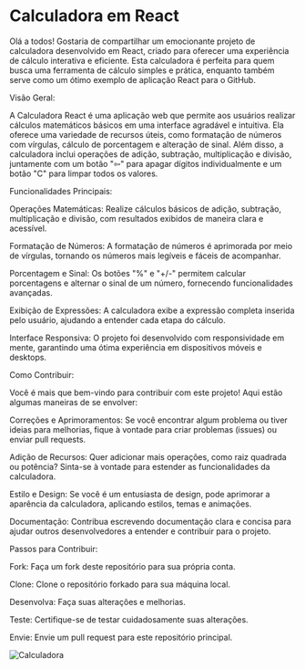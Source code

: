 <h1>Calculadora em React</h1>


Olá a todos! Gostaria de compartilhar um emocionante projeto de calculadora desenvolvido em React, criado para oferecer uma experiência de cálculo interativa e eficiente. Esta calculadora é perfeita para quem busca uma ferramenta de cálculo simples e prática, enquanto também serve como um ótimo exemplo de aplicação React para o GitHub.

Visão Geral:

A Calculadora React é uma aplicação web que permite aos usuários realizar cálculos matemáticos básicos em uma interface agradável e intuitiva. Ela oferece uma variedade de recursos úteis, como formatação de números com vírgulas, cálculo de porcentagem e alteração de sinal. Além disso, a calculadora inclui operações de adição, subtração, multiplicação e divisão, juntamente com um botão "⇦" para apagar dígitos individualmente e um botão "C" para limpar todos os valores.

Funcionalidades Principais:

Operações Matemáticas: Realize cálculos básicos de adição, subtração, multiplicação e divisão, com resultados exibidos de maneira clara e acessível.

Formatação de Números: A formatação de números é aprimorada por meio de vírgulas, tornando os números mais legíveis e fáceis de acompanhar.

Porcentagem e Sinal: Os botões "%" e "+/-" permitem calcular porcentagens e alternar o sinal de um número, fornecendo funcionalidades avançadas.

Exibição de Expressões: A calculadora exibe a expressão completa inserida pelo usuário, ajudando a entender cada etapa do cálculo.

Interface Responsiva: O projeto foi desenvolvido com responsividade em mente, garantindo uma ótima experiência em dispositivos móveis e desktops.

Como Contribuir:

Você é mais que bem-vindo para contribuir com este projeto! Aqui estão algumas maneiras de se envolver:

Correções e Aprimoramentos: Se você encontrar algum problema ou tiver ideias para melhorias, fique à vontade para criar problemas (issues) ou enviar pull requests.

Adição de Recursos: Quer adicionar mais operações, como raiz quadrada ou potência? Sinta-se à vontade para estender as funcionalidades da calculadora.

Estilo e Design: Se você é um entusiasta de design, pode aprimorar a aparência da calculadora, aplicando estilos, temas e animações.

Documentação: Contribua escrevendo documentação clara e concisa para ajudar outros desenvolvedores a entender e contribuir para o projeto.

Passos para Contribuir:

Fork: Faça um fork deste repositório para sua própria conta.

Clone: Clone o repositório forkado para sua máquina local.

Desenvolva: Faça suas alterações e melhorias.

Teste: Certifique-se de testar cuidadosamente suas alterações.

Envie: Envie um pull request para este repositório principal.

![Calculadora](https://github.com/Gabsm02/project-calculator/assets/129795081/d81519eb-3179-4bd8-a4b6-ca4e9e238419)
